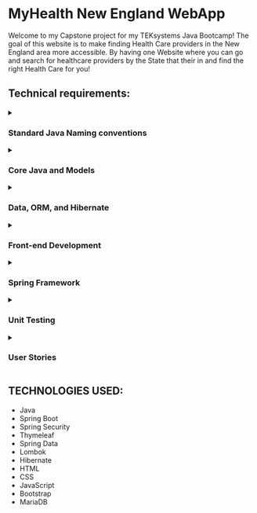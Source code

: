 # MyHealth New England WebApp

Welcome to my Capstone project for my TEKsystems Java Bootcamp!  The goal of this website is to make finding Health Care 
providers in the New England area more accessible.  By having one Website where you can go and search for healthcare providers
by the State that their in and find the right Health Care for you!

## Technical requirements:

<details> <summary>

### Standard Java Naming conventions

</summary><p>
Classes should be written in Pascal case 

Variables, methods, and URLs should be written in the camel case 

Files, including view files, should be written in snake case 

Packages should be written in lowercase, with each word separated by dots (.) 

Packages should include the name of your project and your name (e.g., “org.johndoe.myprojectname”)
</p>
</details>

<details> <summary>

### Core Java and Models
</summary><p>
Utilize Java classes with constant variables (i.e., variables that never change from their initial value). The value of these variables can be requested parameters, SQL queries used in the DAO, names of HTML pages, or URL patterns to forward a request to 

Have at least four models and corresponding tables in a relational database 

At least four models

A corresponding table in a relational database for each model 

Correct implementations 

Apply exception handling
</p>
</details>

<details><summary>

### Data, ORM, and Hibernate

</summary>
<p>
Use MariaDB as your DBMS

Include a schema diagram of the tables and the SQL you used for the database

The database configuration file must be set up correctly in your Spring application through “spring initializr” (application.properties) 

Include at least three custom queries 

Use Hibernate or Jakarta Persistence API (JPA) directly or through Spring Data JPA 

Your application should include examples for all four CRUD operations (Create, Read, Update, and Delete) 
</p>
</details>

<details><summary>

### Front-end Development

</summary>
<p>
Use CSS to style the Web pages. Use an external CSS stylesheet (internal styling may be used along with frameworks such as Bootstrap, but you must still include and utilize a custom CSS external file)

Your application should include six different views/pages

Use HTML to lay out the pages and Thymeleaf to make the pages dynamic. The application’s presentation must meet the general view requirements.

Use at least one JavaScript script linked from an external script file 
Include a navigation section that is included across multiple pages. 
</p>
</details>

<details><summary>

### Spring Framework

</summary>
<p>
Use Spring Boot to develop your project

Models should be annotated for binding using Spring data binding through Jakarta and/or Hibernate validation 

Include and implement at least two repositories and two service classes/interfaces 

Include at least two ways of creating a managed bean/object 

Use correct implementations of dependency injection with appropriate use of the @Autowired annotation 

Include at least one example of session management (Spring Security can be used for session management) 

Use Transaction and request/response logging (write log to a file) 

Include sign-up and login functionality with encrypted passwords using bcrypt (Spring Security will satisfy this requirement)
</p>
</details>

<details><summary>

### Unit Testing

</summary>
<p>
Test each query created in the repositories.

Test at least one method in each service class.

Include at least one parameterized test.
</p>
</details>

<details><summary>

### User Stories

</summary>
<p>
As a User, I want to Register for an account, so that I can use the features of the site.

As a User, I want to have an account, so that I am assured that my searches and potential are secure.

As a User, I want to Search for states, so that I can find Health Care Providers

As a User, I want to Search for Providers by their State, so that I can make sure that they're available in my area.

As a User, I want to have a HyperLink for the Providers website, so that I can learn more about to Health Care Provider.

As a User, I want to be able to update my email, so that I can change my login information in case I lose the email.

As a User, I want to be able to update my password, so that in case there is a security issue I'll be ok.

As a User, I want to be able to delete my account, so that I can get rid of any personal information on the website once I don't want to use it anymore.
</p>
</details>

##  TECHNOLOGIES USED:
- Java
- Spring Boot
- Spring Security
- Thymeleaf
- Spring Data
- Lombok
- Hibernate
- HTML
- CSS
- JavaScript
- Bootstrap
- MariaDB
